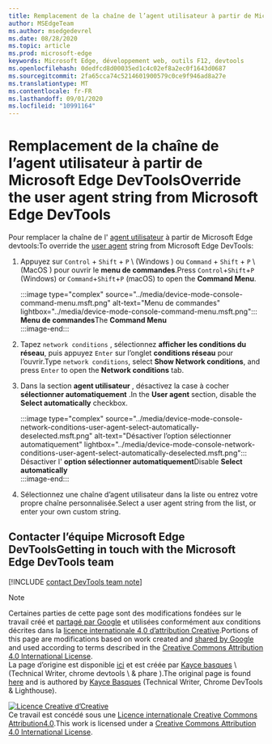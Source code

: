```yaml
---
title: Remplacement de la chaîne de l’agent utilisateur à partir de Microsoft Edge DevTools
author: MSEdgeTeam
ms.author: msedgedevrel
ms.date: 08/28/2020
ms.topic: article
ms.prod: microsoft-edge
keywords: Microsoft Edge, développement web, outils F12, devtools
ms.openlocfilehash: 0dedfcd8d00035ed1c4c02ef8a2ec0f1643d0687
ms.sourcegitcommit: 2fa65cca74c5214601900579c0ce9f946ad8a27e
ms.translationtype: MT
ms.contentlocale: fr-FR
ms.lasthandoff: 09/01/2020
ms.locfileid: "10991164"
---
```

<!-- Copyright Kayce Basques 

   Licensed under the Apache License, Version 2.0 (the "License");
   you may not use this file except in compliance with the License.
   You may obtain a copy of the License at

       https://www.apache.org/licenses/LICENSE-2.0

   Unless required by applicable law or agreed to in writing, software
   distributed under the License is distributed on an "AS IS" BASIS,
   WITHOUT WARRANTIES OR CONDITIONS OF ANY KIND, either express or implied.
   See the License for the specific language governing permissions and
   limitations under the License.  -->

# <span data-ttu-id="f4424-103">Remplacement de la chaîne de l’agent utilisateur à partir de Microsoft Edge DevTools</span><span class="sxs-lookup"><span data-stu-id="f4424-103">Override the user agent string from Microsoft Edge DevTools</span></span>  

<span data-ttu-id="f4424-104">Pour remplacer la chaîne de l' [agent utilisateur][MDNUserAgent] à partir de Microsoft Edge devtools:</span><span class="sxs-lookup"><span data-stu-id="f4424-104">To override the [user agent][MDNUserAgent] string from Microsoft Edge DevTools:</span></span>  

1.  <span data-ttu-id="f4424-105">Appuyez sur `Control` + `Shift` + `P` \ (Windows \) ou `Command` + `Shift` + `P` \ (MacOS \) pour ouvrir le **menu de commandes**.</span><span class="sxs-lookup"><span data-stu-id="f4424-105">Press `Control`+`Shift`+`P` \(Windows\) or `Command`+`Shift`+`P` \(macOS\) to open the **Command Menu**.</span></span>  
    
    :::image type="complex" source="../media/device-mode-console-command-menu.msft.png" alt-text="Menu de commandes" lightbox="../media/device-mode-console-command-menu.msft.png":::
       <span data-ttu-id="f4424-107">**Menu de commandes**</span><span class="sxs-lookup"><span data-stu-id="f4424-107">The **Command Menu**</span></span>  
    :::image-end:::  
    
1.  <span data-ttu-id="f4424-108">Tapez `network conditions` , sélectionnez **afficher les conditions du réseau**, puis appuyez `Enter` sur l’onglet **conditions réseau** pour l’ouvrir.</span><span class="sxs-lookup"><span data-stu-id="f4424-108">Type `network conditions`, select **Show Network conditions**, and press `Enter` to open the **Network conditions** tab.</span></span>  
1.  <span data-ttu-id="f4424-109">Dans la section **agent utilisateur** , désactivez la case à cocher **sélectionner automatiquement** .</span><span class="sxs-lookup"><span data-stu-id="f4424-109">In the **User agent** section, disable the **Select automatically** checkbox.</span></span>  
    
    :::image type="complex" source="../media/device-mode-console-network-conditions-user-agent-select-automatically-deselected.msft.png" alt-text="Désactiver l’option sélectionner automatiquement" lightbox="../media/device-mode-console-network-conditions-user-agent-select-automatically-deselected.msft.png":::
       <span data-ttu-id="f4424-111">Désactiver l' **option sélectionner automatiquement**</span><span class="sxs-lookup"><span data-stu-id="f4424-111">Disable **Select automatically**</span></span>  
    :::image-end:::  
    
1.  <span data-ttu-id="f4424-112">Sélectionnez une chaîne d’agent utilisateur dans la liste ou entrez votre propre chaîne personnalisée.</span><span class="sxs-lookup"><span data-stu-id="f4424-112">Select a user agent string from the list, or enter your own custom string.</span></span>  

## <span data-ttu-id="f4424-113">Contacter l’équipe Microsoft Edge DevTools</span><span class="sxs-lookup"><span data-stu-id="f4424-113">Getting in touch with the Microsoft Edge DevTools team</span></span>  

[!INCLUDE [contact DevTools team note](../includes/contact-devtools-team-note.md)]  

<!-- links -->  

[MDNUserAgent]: https://developer.mozilla.org/docs/Glossary/User_agent "Agent utilisateur | MDN"  

> [!NOTE]
> <span data-ttu-id="f4424-115">Certaines parties de cette page sont des modifications fondées sur le travail créé et [partagé par Google][GoogleSitePolicies] et utilisées conformément aux conditions décrites dans la [licence internationale 4,0 d’attribution Creative][CCA4IL].</span><span class="sxs-lookup"><span data-stu-id="f4424-115">Portions of this page are modifications based on work created and [shared by Google][GoogleSitePolicies] and used according to terms described in the [Creative Commons Attribution 4.0 International License][CCA4IL].</span></span>  
> <span data-ttu-id="f4424-116">La page d’origine est disponible [ici](https://developers.google.com/web/tools/chrome-devtools/device-mode/override-user-agent) et est créée par [Kayce basques][KayceBasques] \ (Technical Writer, chrome devtools \ & phare \).</span><span class="sxs-lookup"><span data-stu-id="f4424-116">The original page is found [here](https://developers.google.com/web/tools/chrome-devtools/device-mode/override-user-agent) and is authored by [Kayce Basques][KayceBasques] \(Technical Writer, Chrome DevTools \& Lighthouse\).</span></span>  

[![Licence Creative d’Creative][CCby4Image]][CCA4IL]  
<span data-ttu-id="f4424-118">Ce travail est concédé sous une [Licence internationale Creative Commons Attribution4.0][CCA4IL].</span><span class="sxs-lookup"><span data-stu-id="f4424-118">This work is licensed under a [Creative Commons Attribution 4.0 International License][CCA4IL].</span></span>  

[CCA4IL]: https://creativecommons.org/licenses/by/4.0  
[CCby4Image]: https://i.creativecommons.org/l/by/4.0/88x31.png  
[GoogleSitePolicies]: https://developers.google.com/terms/site-policies  
[KayceBasques]: https://developers.google.com/web/resources/contributors/kaycebasques  
